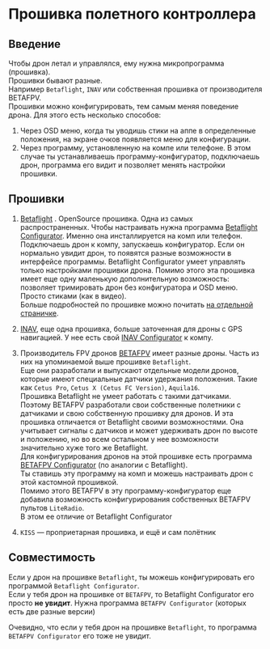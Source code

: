 # Прошивка полетного контроллера

## Введение
Чтобы дрон летал и управлялся, ему нужна микропрограмма (прошивка).  
Прошивки бывают разные.  
Например `Betaflight`, `INAV` или собственная прошивка от производителя BETAFPV.  
Прошивки можно конфигурировать, тем самым меняя поведение дрона. Для этого есть несколько способов:
1. Через OSD меню, когда ты уводишь стики на аппе в определенные положения, на экране очков появляется меню для конфигурации.  
2. Через программу, установленную на компе или телефоне. В этом случае ты устанавливаешь программу-конфигуратор, подключаешь дрон, программа его видит и позволяет менять настройки прошивки.  

## Прошивки
1. [Betaflight](https://betaflight.com/)  . OpenSource прошивка. Одна из самых распространенных.
Чтобы настраивать нужна программа [Betaflight Configurator](https://github.com/betaflight/betaflight-configurator/releases/). Именно она инсталлируется на комп или телефон. Подключаешь дрон к компу, запускаешь конфигуратор. Если он нормально увидит дрон, то появятся разные возможности в интерфейсе программы. 
Betaflight Configurator умеет управлять только настройками прошивки дрона. 
Помимо этого эта прошивка имеет еще одну маленькую дополнительную возможность: позволяет тримировать дрон без конфигуратора и OSD меню. Просто стиками (как в видео).  
Больше подробностей по прошивке можно почитать [на отдельной страничке](Betaflight.md).

2. [INAV](https://github.com/iNavFlight/inav), еще одна прошивка, больше заточенная для дроны с GPS навигацией. У нее есть свой [INAV Configurator](https://github.com/iNavFlight/inav-configurator/releases/tag/7.1.2) к компу. 

3. Производитель FPV дронов [BETAFPV](https://betafpv.com/) имеет разные дроны. Часть из них на упоминаемой выше прошивке `Betaflight`.  
Еще они разработали и выпускают отдельные модели дронов, которые имеют специальные датчики удержания положения. Такие как `Cetus Pro`, `Cetus X (Cetus FC Version)`, `Aquila16`.  
Прошивка Betaflight не умеет работать с такими датчиками. Поэтому BETAFPV разработали свои собственные полетники с датчиками и свою собственную прошивку для дронов. И эта прошивка отличается от Betaflight своими возможностями. Она учитывает сигналы с датчиков и может удерживать дрон по высоте и положению, но во всем остальном у нее возможности значительно хуже того же Betaflight.  
Для конфигурирования дронов на этой прошивке есть программа [BETAFPV Configurator](https://github.com/BETAFPV/BETAFPV_Configurator) (по аналогии с Betaflight).  
Ты ставишь эту программу на комп и можешь настраивать дрон с этой кастомной прошивкой.  
Помимо этого BETAFPV в эту программу-конфигуратор еще добавила возможность конфигурирования собственных BETAFPV пультов `LiteRadio`.  
В этом ее отличие от Betaflight Configurator

4. `KISS` — проприетарная прошивка, и ещё и сам полётник 

## Совместимость
Если у дрон на прошивке `Betaflight`, ты можешь конфигурировать его программой `Betaflight Configurator`.  
Если у тебя дрон на прошивке от `BETAFPV`, то Betaflight Configurator его просто **не увидит**. Нужна программа `BETAFPV Configurator` (которых есть две разные версии)

Очевидно, что если у тебя дрон на прошивке `Betaflight`, то программа `BETAFPV Configurator` его тоже не увидит.